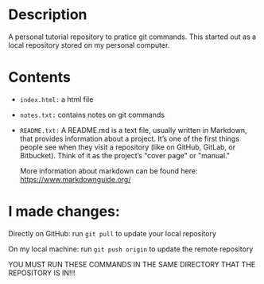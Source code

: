 # Description
A personal tutorial repository to pratice git commands. This started out as a local repository stored on my personal computer.
# Contents
  - `index.html:` a html file

  - `notes.txt:` contains notes on git commands

  - `README.txt:` A README.md is a text file, usually written in Markdown, that provides information about a project. It’s one of the first things people see when they visit a repository
    (like on GitHub, GitLab, or Bitbucket). Think of it as the project’s "cover page" or "manual."

    More information about markdown can be found here: https://www.markdownguide.org/
# I made changes:
Directly on GitHub: run `git pull` to update your local repository

On my local machine: run `git push origin` to update the remote repository

YOU MUST RUN THESE COMMANDS IN THE SAME DIRECTORY THAT THE REPOSITORY IS IN!!!
